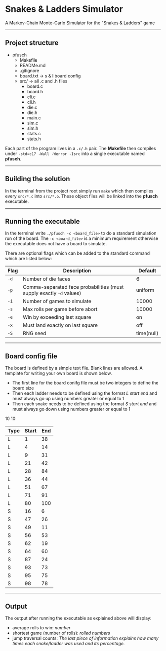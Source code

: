 # Snakes & Ladders Simulator

A Markov-Chain Monte-Carlo Simulator for the "Snakes & Ladders" game

---

## Project structure

- pfusch
    - Makefile 
    - READMe.md
    - .gitignore 
    - board.txt -> s & l board config
    - src/ -> all .c and .h files
        - board.c
        - board.h
        - cli.c 
        - cli.h
        - die.c
        - die.h
        - main.c
        - sim.c
        - sim.h 
        - stats.c
        - stats.h

Each part of the program lives in a `.c/.h` pair.
The **Makefile** then compiles under `-std=c17 -Wall -Werror -Isrc` into a single executable named **pfusch**.

---

## Building the solution

In the terminal from the project root simply run `make` which then compiles every `src/*.c` into `src/*.o`. These object files will be linked into the **pfusch** executable. 

---

## Running the executable

In the terminal write `./pfusch -c <board_file>` to do a standard simulation run of the board. The `-c <board_file>` is a minimum requirement otherwise the executable does not have a board to simulate.

There are optional flags which can be added to the standard command which are listed below:

| Flag | Description                                                          | Default    |
| ---- | -------------------------------------------------------------------- | ---------- |
| `-d` | Number of die faces                                                  | 6          |
| `-p` | Comma-separated face probabilities (must supply exactly `-d` values) | uniform    |
| `-i` | Number of games to simulate                                          | 10000      |
| `-s` | Max rolls per game before abort                                      | 10000      |
| `-e` | Win by exceeding last square                                         | on         |
| `-x` | Must land exactly on last square                                     | off        |
| `-S` | RNG seed                                                             | time(null) |

---

## Board config file

The board is defined by a simple text file. Blank lines are allowed. A template for writing your own board is shown below.

- The first line for the board conifg file must be two integers to define the board size
- Then each ladder needs to be defined using the format *L start end* and must always go up using numbers greater or equal to 1
- Then each snake needs to be defined using the format *S start end* and must always go down using numbers greater or equal to 1

10 10

|Type  | Start | End |
|------|-------|-----|
| L    | 1     | 38  |
| L    | 4     | 14  |
| L    | 9     | 31  |
| L    | 21    | 42  |
| L    | 28    | 84  |
| L    | 36    | 44  |
| L    | 51    | 67  |
| L    | 71    | 91  |
| L    | 80    | 100 |
| S    | 16    | 6   |
| S    | 47    | 26  |
| S    | 49    | 11  |
| S    | 56    | 53  |
| S    | 62    | 19  |
| S    | 64    | 60  |
| S    | 87    | 24  |
| S    | 93    | 73  |
| S    | 95    | 75  |
| S    | 98    | 78  |


---

## Output

The output after running the executable as explained above will display:

- average rolls to win: *number*
- shortest game (number of rolls): *rolled numbers*
- jump traversal counts: *The last piece of information explains how many times each snake/ladder was used and its percentage.* 
